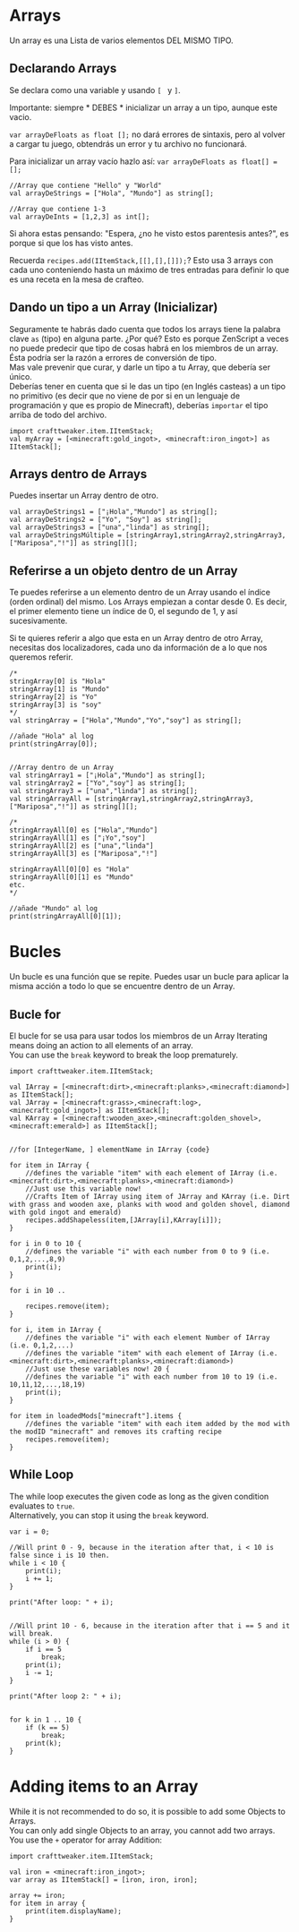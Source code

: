 # Arrays

Un array es una Lista de varios elementos DEL MISMO TIPO.

## Declarando Arrays

Se declara como una variable y usando ````[ ```` y ````]````.

Importante: siempre * DEBES * inicializar un array a un tipo, aunque este vacio.

`var arrayDeFloats as float [];` no dará errores de sintaxis, pero al volver a cargar tu juego, obtendrás un error y tu archivo no funcionará.

Para inicializar un array vacío hazlo así: ` var arrayDeFloats as float[] = []; `

```zenscript
//Array que contiene "Hello" y "World"
val arrayDeStrings = ["Hola", "Mundo"] as string[];

//Array que contiene 1-3
val arrayDeInts = [1,2,3] as int[];
```

Si ahora estas pensando: "Espera, ¿no he visto estos parentesis antes?", es porque si que los has visto antes.   
  
Recuerda ```recipes.add(IItemStack,[[],[],[]]);```? Esto usa 3 arrays con cada uno conteniendo hasta un máximo de tres entradas para definir lo que es una receta en la mesa de crafteo.

## Dando un tipo a un Array (Inicializar)

Seguramente te habrás dado cuenta que todos los arrays tiene la palabra clave ` as ` (tipo) en alguna parte. ¿Por qué? Esto es porque ZenScript a veces no puede predecir que tipo de cosas habrá en los miembros de un array. Ésta podría ser la razón a errores de conversión de tipo.   
Mas vale prevenir que curar, y darle un tipo a tu Array, que debería ser único.   
Deberías tener en cuenta que si le das un tipo (en Inglés casteas) a un tipo no primitivo (es decir que no viene de por si en un lenguaje de programación y que es propio de Minecraft), deberías ` importar ` el tipo arriba de todo del archivo.

```zenscript
import crafttweaker.item.IItemStack;
val myArray = [<minecraft:gold_ingot>, <minecraft:iron_ingot>] as IItemStack[];
```

## Arrays dentro de Arrays

Puedes insertar un Array dentro de otro.

```zenscript
val arrayDeStrings1 = ["¡Hola","Mundo"] as string[];
val arrayDeStrings2 = ["Yo", "Soy"] as string[];
val arrayDeStrings3 = ["una","linda"] as string[];
val arrayDeStringsMúltiple = [stringArray1,stringArray2,stringArray3,["Mariposa","!"]] as string[][];
```

## Referirse a un objeto dentro de un Array

Te puedes referirse a un elemento dentro de un Array usando el índice (orden ordinal) del mismo. Los Arrays empiezan a contar desde 0. Es decir, el primer elemento tiene un índice de 0, el segundo de 1, y así sucesivamente.

Si te quieres referir a algo que esta en un Array dentro de otro Array, necesitas dos localizadores, cada uno da información de a lo que nos queremos referir.

```zenscript
/*
stringArray[0] is "Hola"
stringArray[1] is "Mundo"
stringArray[2] is "Yo"
stringArray[3] is "soy"
*/
val stringArray = ["Hola","Mundo","Yo","soy"] as string[];

//añade "Hola" al log
print(stringArray[0]);


//Array dentro de un Array
val stringArray1 = ["¡Hola","Mundo"] as string[];
val stringArray2 = ["Yo","soy"] as string[];
val stringArray3 = ["una","linda"] as string[];
val stringArrayAll = [stringArray1,stringArray2,stringArray3,["Mariposa","!"]] as string[][];

/*
stringArrayAll[0] es ["Hola","Mundo"]
stringArrayAll[1] es ["¡Yo","soy"]
stringArrayAll[2] es ["una","linda"]
stringArrayAll[3] es ["Mariposa","!"]

stringArrayAll[0][0] es "Hola"
stringArrayAll[0][1] es "Mundo"
etc.
*/

//añade "Mundo" al log
print(stringArrayAll[0][1]);
```

# Bucles

Un bucle es una función que se repite. Puedes usar un bucle para aplicar la misma acción a todo lo que se encuentre dentro de un Array.

## Bucle for 

El bucle for se usa para usar todos los miembros de un Array Iterating means doing an action to all elements of an array.  
You can use the `break` keyword to break the loop prematurely.

```zenscript
import crafttweaker.item.IItemStack;

val IArray = [<minecraft:dirt>,<minecraft:planks>,<minecraft:diamond>] as IItemStack[];
val JArray = [<minecraft:grass>,<minecraft:log>,<minecraft:gold_ingot>] as IItemStack[];
val KArray = [<minecraft:wooden_axe>,<minecraft:golden_shovel>,<minecraft:emerald>] as IItemStack[];


//for [IntegerName, ] elementName in IArray {code}

for item in IArray {
    //defines the variable "item" with each element of IArray (i.e. <minecraft:dirt>,<minecraft:planks>,<minecraft:diamond>)
    //Just use this variable now!
    //Crafts Item of IArray using item of JArray and KArray (i.e. Dirt with grass and wooden axe, planks with wood and golden shovel, diamond with gold ingot and emerald)
    recipes.addShapeless(item,[JArray[i],KArray[i]]);
}

for i in 0 to 10 {
    //defines the variable "i" with each number from 0 to 9 (i.e. 0,1,2,...,8,9)
    print(i);
}

for i in 10 ..

    recipes.remove(item);
}

for i, item in IArray {
    //defines the variable "i" with each element Number of IArray (i.e. 0,1,2,...)
    //defines the variable "item" with each element of IArray (i.e. <minecraft:dirt>,<minecraft:planks>,<minecraft:diamond>)
    //Just use these variables now! 20 {
    //defines the variable "i" with each number from 10 to 19 (i.e. 10,11,12,...,18,19)
    print(i);
}

for item in loadedMods["minecraft"].items {
    //defines the variable "item" with each item added by the mod with the modID "minecraft" and removes its crafting recipe
    recipes.remove(item);
}
```

## While Loop

The while loop executes the given code as long as the given condition evaluates to `true`.  
Alternatively, you can stop it using the `break` keyword.

```zenscript
var i = 0; 

//Will print 0 - 9, because in the iteration after that, i < 10 is false since i is 10 then.
while i < 10 {
    print(i); 
    i += 1;
} 

print("After loop: " + i);


//Will print 10 - 6, because in the iteration after that i == 5 and it will break.
while (i > 0) {
    if i == 5
        break;
    print(i);
    i -= 1;
}

print("After loop 2: " + i);


for k in 1 .. 10 {
    if (k == 5)
        break;
    print(k);
}
```

# Adding items to an Array

While it is not recommended to do so, it is possible to add some Objects to Arrays.  
You can only add single Objects to an array, you cannot add two arrays.  
You use the `+` operator for array Addition:

```zenscript
import crafttweaker.item.IItemStack;

val iron = <minecraft:iron_ingot>;
var array as IItemStack[] = [iron, iron, iron];

array += iron;
for item in array {
    print(item.displayName);
}
```
